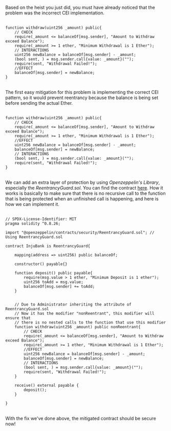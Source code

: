 Based on the heist you just did, you must have already noticed that the problem was the incorrect CEI implementation. &nbsp;  
&nbsp;  
```solidity
function withdraw(uint256 _amount) public{
    // CHECK
    require(_amount <= balanceOf[msg.sender], "Amount to Withdraw exceed Balance");
    require(_amount >= 1 ether, "Minimum Withdrawal is 1 Ether");
    // INTERACTIONS
    uint256 newBalance = balanceOf[msg.sender] - _amount;
    (bool sent, ) = msg.sender.call{value: _amount}("");
    require(sent, "Withdrawal Failed!");
    //EFFECT
    balanceOf[msg.sender] = newBalance;
}
```
&nbsp;  
The first easy mitigation for this problem is implementing the correct CEI pattern, so it would prevent reentrancy because the balance is being set before sending the actual Ether.  &nbsp;  
&nbsp;  
```solidity
function withdraw(uint256 _amount) public{
    // CHECK
    require(_amount <= balanceOf[msg.sender], "Amount to Withdraw exceed Balance");
    require(_amount >= 1 ether, "Minimum Withdrawal is 1 Ether");
    //EFFECT
    uint256 newBalance = balanceOf[msg.sender] - _amount;
    balanceOf[msg.sender] = newBalance;
    // INTERACTIONS
    (bool sent, ) = msg.sender.call{value: _amount}("");
    require(sent, "Withdrawal Failed!");
}
```
&nbsp;  
We can add an extra layer of protection by using *Openzeppelin's Library*, especially the *ReentrancyGuard.sol*. You can find the contract [here](https://github.com/OpenZeppelin/openzeppelin-contracts/blob/master/contracts/utils/ReentrancyGuard.sol). How it works is basically to make sure that there is no recursive call to the function that is being protected when an unfinished call is happening, and here is how we can implement it. &nbsp;  
&nbsp;  
```solidity
// SPDX-License-Identifier: MIT
pragma solidity ^0.8.26;

import "@openzeppelin/contracts/security/ReentrancyGuard.sol"; // Using ReentrancyGuard.sol

contract InjuBank is ReentrancyGuard{

    mapping(address => uint256) public balanceOf;

    constructor() payable{}

    function deposit() public payable{
        require(msg.value > 1 ether, "Minimum Deposit is 1 ether");
        uint256 toAdd = msg.value;
        balanceOf[msg.sender] += toAdd;
    }


    // Due to Administrator inheriting the attribute of ReentrancyGuard.sol
    // Now it has the modifier "nonReentrant", this modifier will ensure that
    // there is no nested calls to the function that use this modifier
    function withdraw(uint256 _amount) public nonReentrant{
        // CHECK
        require(_amount <= balanceOf[msg.sender], "Amount to Withdraw exceed Balance");
        require(_amount >= 1 ether, "Minimum Withdrawal is 1 Ether");
        //EFFECT
        uint256 newBalance = balanceOf[msg.sender] - _amount;
        balanceOf[msg.sender] = newBalance;
        // INTERACTIONS
        (bool sent, ) = msg.sender.call{value: _amount}("");
        require(sent, "Withdrawal Failed!");
    }

    receive() external payable { 
        deposit();
    }

}
```
&nbsp;  
With the fix we've done above, the mitigated contract should be secure now!